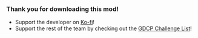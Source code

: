 ### Thank you for downloading this mod!

- Support the developer on [Ko-fi](https://ko-fi.com/omgrod)!
- Support the rest of the team by checking out the [GDCP Challenge List](https://geometry-dash-challenge-progression.pages.dev)!